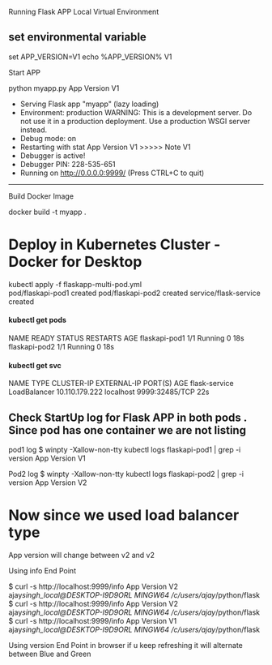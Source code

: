 Running Flask APP Local Virtual Environment

## set environmental variable

set APP_VERSION=V1
echo %APP_VERSION%
V1

Start APP

python myapp.py
App Version V1

- Serving Flask app "myapp" (lazy loading)
- Environment: production
  WARNING: This is a development server. Do not use it in a production deployment.
  Use a production WSGI server instead.
- Debug mode: on
- Restarting with stat
  App Version V1 >>>>> Note V1
- Debugger is active!
- Debugger PIN: 228-535-651
- Running on http://0.0.0.0:9999/ (Press CTRL+C to quit)

---

Build Docker Image

docker build -t myapp .

# Deploy in Kubernetes Cluster - Docker for Desktop

kubectl apply -f flaskapp-multi-pod.yml  
pod/flaskapi-pod1 created
pod/flaskapi-pod2 created
service/flask-service created

#### kubectl get pods

NAME READY STATUS RESTARTS AGE
flaskapi-pod1 1/1 Running 0 18s
flaskapi-pod2 1/1 Running 0 18s

#### kubectl get svc

NAME TYPE CLUSTER-IP EXTERNAL-IP PORT(S) AGE
flask-service LoadBalancer 10.110.179.222 localhost 9999:32485/TCP 22s

## Check StartUp log for Flask APP in both pods . Since pod has one container we are not listing

pod1 log
$ winpty -Xallow-non-tty kubectl logs flaskapi-pod1 | grep -i version
App Version V1

Pod2 log
$ winpty -Xallow-non-tty kubectl logs flaskapi-pod2 | grep -i version
App Version V2

# Now since we used load balancer type

App version will change between v2 and v2

Using info End Point

$ curl -s http://localhost:9999/info
App Version V2
ajay*singh_local@DESKTOP-I9D9ORL MINGW64 /c/users/ajay*/python/flask
$ curl -s http://localhost:9999/info
App Version V2
ajay*singh_local@DESKTOP-I9D9ORL MINGW64 /c/users/ajay*/python/flask
$ curl -s http://localhost:9999/info
App Version V1
ajay*singh_local@DESKTOP-I9D9ORL MINGW64 /c/users/ajay*/python/flask

Using version End Point in browser if u keep refreshing it will alternate between Blue and Green
